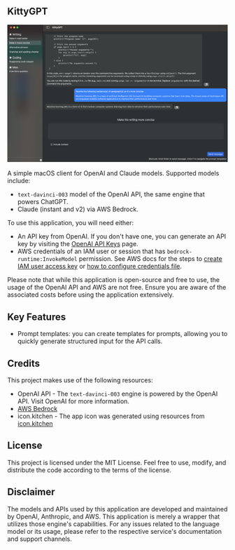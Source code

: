 ## KittyGPT

![Screenshot](screenshot.png)

A simple macOS client for OpenAI and Claude models. Supported models include:
* `text-davinci-003` model of the OpenAI API, the same engine that powers ChatGPT. 
* Claude (instant and v2) via AWS Bedrock.

To use this application, you will need either:
* An API key from OpenAI. If you don't have one, you can generate an API key by visiting 
the [OpenAI API Keys](https://platform.openai.com/account/api-keys) page.
* AWS credentials of an IAM user or session that has `bedrock-runtime:InvokeModel` permission. See 
AWS docs for the steps to [create IAM user access key](https://docs.aws.amazon.com/IAM/latest/UserGuide/id_credentials_access-keys.html#Using_CreateAccessKey)
or [how to configure credentials file](https://docs.aws.amazon.com/cli/latest/userguide/cli-configure-files.html).

Please note that while this application is open-source and free to use, the usage of the OpenAI API and AWS are not free. Ensure 
you are aware of the associated costs before using the application extensively.

## Key Features

* Prompt templates: you can create templates for prompts, allowing you to quickly generate structured input for the 
  API calls.

## Credits

This project makes use of the following resources:

* OpenAI API - The `text-davinci-003` engine is powered by the OpenAI API. Visit OpenAI for more information.
* [AWS Bedrock](https://aws.amazon.com/bedrock/) 
* icon.kitchen - The app icon was generated using resources from [icon.kitchen](https://icon.kitchen/)


## License

This project is licensed under the MIT License. Feel free to use, modify, and distribute the code according to the terms of the license.


## Disclaimer

The models and APIs used by this application are developed and maintained by OpenAI, Anthropic, and AWS. This application is merely 
a wrapper that utilizes those engine's capabilities. For any issues related to the language model or its usage, please refer to the 
respective service's documentation and support channels.
